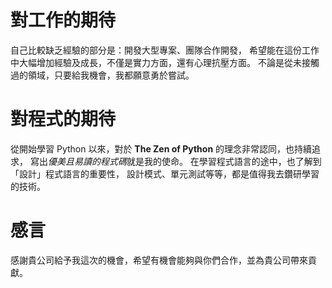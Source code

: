 # 對工作的期待

自己比較缺乏經驗的部分是：開發大型專案、團隊合作開發，
希望能在這份工作中大幅增加經驗及成長，不僅是實力方面，還有心理抗壓方面。
不論是從未接觸過的領域，只要給我機會，我都願意勇於嘗試。


# 對程式的期待

從開始學習 Python 以來，對於 **The Zen of Python** 的理念非常認同，也持續追求，
寫出*優美且易讀的程式碼*就是我的使命。
在學習程式語言的途中，也了解到「設計」程式語言的重要性，
設計模式、單元測試等等，都是值得我去鑽研學習的技術。


# 感言

感謝貴公司給予我這次的機會，希望有機會能夠與你們合作，並為貴公司帶來貢獻。